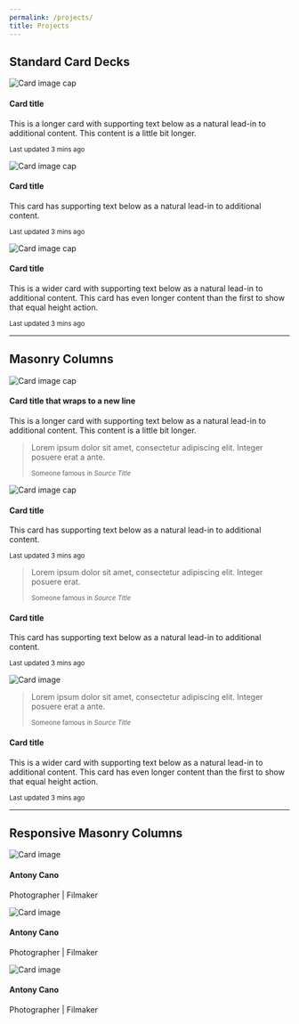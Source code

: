 ```yaml
---
permalink: /projects/
title: Projects
---
```


<div class="container">

  <h2 class="mb-5">Standard Card Decks</h2>

  <div class="card-deck-wrapper">
    <div class="card-deck">
      <div class="card">
        <img class="card-img-top" src="http://placeskull.com/355/170/225378" alt="Card image cap">
        <div class="card-body">
          <h4 class="card-title">Card title</h4>
          <p class="card-text">This is a longer card with supporting text below as a natural lead-in to additional content. This content is a little bit longer.</p>
          <p class="card-text"><small class="text-muted">Last updated 3 mins ago</small></p>
        </div>
      </div>
      <div class="card">
        <img class="card-img-top" src="http://placeskull.com/355/170/1695A3" alt="Card image cap">
        <div class="card-body">
          <h4 class="card-title">Card title</h4>
          <p class="card-text">This card has supporting text below as a natural lead-in to additional content.</p>
          <p class="card-text"><small class="text-muted">Last updated 3 mins ago</small></p>
        </div>
      </div>
      <div class="card">
        <img class="card-img-top" src="http://placeskull.com/355/170/ACF0F2" alt="Card image cap">
        <div class="card-body">
          <h4 class="card-title">Card title</h4>
          <p class="card-text">This is a wider card with supporting text below as a natural lead-in to additional content. This card has even longer content than the first to show that equal height action.</p>
          <p class="card-text"><small class="text-muted">Last updated 3 mins ago</small></p>
        </div>
      </div>
    </div>
  </div>

  <hr class="my-5">

  <h2 class="mb-5">Masonry Columns</h2>

  <div class="card-columns">
    <div class="card">
      <img class="card-img-top" src="http://placeskull.com/355/170/F3FFE2" alt="Card image cap">
      <div class="card-body">
        <h4 class="card-title">Card title that wraps to a new line</h4>
        <p class="card-text">This is a longer card with supporting text below as a natural lead-in to additional content. This content is a little bit longer.</p>
      </div>
    </div>
    <div class="card card-body">
      <blockquote class="card-bodyquote">
        <p>Lorem ipsum dolor sit amet, consectetur adipiscing elit. Integer posuere erat a ante.</p>
        <footer>
          <small class="text-muted">
          Someone famous in <cite title="Source Title">Source Title</cite>
        </small>
        </footer>
      </blockquote>
    </div>
    <div class="card">
      <img class="card-img-top" src="http://placeskull.com/355/170/EB7F00" alt="Card image cap">
      <div class="card-body">
        <h4 class="card-title">Card title</h4>
        <p class="card-text">This card has supporting text below as a natural lead-in to additional content.</p>
        <p class="card-text"><small class="text-muted">Last updated 3 mins ago</small></p>
      </div>
    </div>
    <div class="card card-body card-inverse card-primary text-xs-center">
      <blockquote class="card-bodyquote">
        <p>Lorem ipsum dolor sit amet, consectetur adipiscing elit. Integer posuere erat.</p>
        <footer>
          <small>
          Someone famous in <cite title="Source Title">Source Title</cite>
        </small>
        </footer>
      </blockquote>
    </div>
    <div class="card card-body text-xs-center">
      <h4 class="card-title">Card title</h4>
      <p class="card-text">This card has supporting text below as a natural lead-in to additional content.</p>
      <p class="card-text"><small class="text-muted">Last updated 3 mins ago</small></p>
    </div>
    <div class="card">
      <img class="card-img" src="http://placeskull.com/362/170/3E454C" alt="Card image">
    </div>
    <div class="card card-body text-xs-right">
      <blockquote class="card-bodyquote">
        <p>Lorem ipsum dolor sit amet, consectetur adipiscing elit. Integer posuere erat a ante.</p>
        <footer>
          <small class="text-muted">
          Someone famous in <cite title="Source Title">Source Title</cite>
        </small>
        </footer>
      </blockquote>
    </div>
    <div class="card card-body">
      <h4 class="card-title">Card title</h4>
      <p class="card-text">This is a wider card with supporting text below as a natural lead-in to additional content. This card has even longer content than the first to show that equal height action.</p>
      <p class="card-text"><small class="text-muted">Last updated 3 mins ago</small></p>
    </div>
  </div>
  
  <hr class="my-5">

  <section class="row">
    <article class="col-xs-12 col-sm-12 col-md-12 col-lg-12">
      <h2 class="mb-5">Responsive Masonry Columns</h2>
    </article>
    <div class="col-xs-12 col-sm-12 col-md-4 col-lg-4">
      <img src="http://placeskull.com/350/170/2185C5" alt="Card image" class="card-img-top img-fluid" />
      <div class="card card-body">
        <h4 class="card-title">Antony Cano</h4>
        <p class="card-text">Photographer | Filmaker</p>
      </div>
    </div>
    <div class="col-xs-12 col-sm-12 col-md-4 col-lg-4">
      <img src="http://placeskull.com/350/170/7ECEFD" alt="Card image" class="card-img-top img-fluid" />
      <div class="card card-body">
        <h4 class="card-title">Antony Cano</h4>
        <p class="card-text">Photographer | Filmaker</p>
      </div>
    </div>
    <div class="col-xs-12 col-sm-12 col-md-4 col-lg-4">
      <img src="http://placeskull.com/350/170/FFF6E5" alt="Card image" class="card-img-top img-fluid" />
      <div class="card card-body">
        <h4 class="card-title">Antony Cano</h4>
        <p class="card-text">Photographer | Filmaker</p>
      </div>
    </div>

  </section>
</div>
